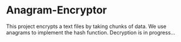 # Anagram-Encryptor

This project encrypts a text files by taking chunks of data. We use anagrams to implement the hash function. Decryption is in progress...
